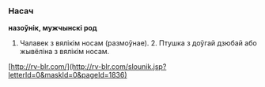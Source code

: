 ### Насач
**назоўнік, мужчынскі род**

1. Чалавек з вялікім носам (размоўнае). 2. Птушка з доўгай дзюбай або жывёліна з вялікім носам.

<a rel="author">[http://rv-blr.com/](http://rv-blr.com/slounik.jsp?letterId=0&maskId=0&pageId=1836)</a>
